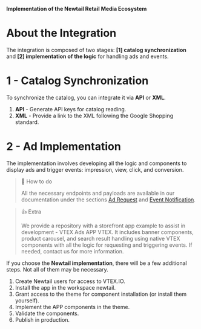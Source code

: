 **Implementation of the Newtail Retail Media Ecosystem**

# About the Integration

The integration is composed of two stages: **[1] catalog synchronization** and **[2] implementation of the logic** for handling ads and events.

# 1 - Catalog Synchronization

To synchronize the catalog, you can integrate it via **API** or **XML**.

1. **API** - Generate API keys for catalog reading.
2. **XML** - Provide a link to the XML following the Google Shopping standard.

# 2 - Ad Implementation

The implementation involves developing all the logic and components to display ads and trigger events: impression, view, click, and conversion.

> 📘 How to do
>
> All the necessary endpoints and payloads are available in our documentation under the sections [Ad Request](https://newtail-media.readme.io/reference/requisicao-de-anuncios) and [Event Notification](https://newtail-media.readme.io/reference/notificacao-de-eventos).

> 👍 Extra
>
> We provide a repository with a storefront app example to assist in development - VTEX Ads APP VTEX. It includes banner components, product carousel, and search result handling using native VTEX components with all the logic for requesting and triggering events. If needed, contact us for more information.

If you choose the **Newtail implementation**, there will be a few additional steps. Not all of them may be necessary.

1. Create Newtail users for access to VTEX.IO.
2. Install the app in the workspace newtail.
3. Grant access to the theme for component installation (or install them yourself).
4. Implement the APP components in the theme.
5. Validate the components.
6. Publish in production.
